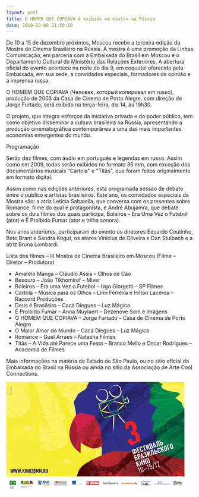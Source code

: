 ```yaml
---
layout: post
title: O HOMEM QUE COPIAVA é exibido em mostra na Rússia
date: 2010-12-08 21:50:10
---
```

De 10 a 15 de dezembro próximos, Moscou recebe a terceira edição da Mostra de Cinema Brasileiro na Rússia. A mostra é uma promoção da Linhas Comunicação, em parceria com a Embaixada do Brasil em Moscou e o Departamento Cultural do Ministério das Relações Exteriores. A abertura oficial do evento acontece na noite do dia 9, em coquetel oferecido pela Embaixada, em sua sede, a convidados especiais, formadores de opinião e a imprensa russa.

O HOMEM QUE COPIAVA (Человек, который копировал em russo), produção de 2003 da Casa de Cinema de Porto Alegre, com direção de Jorge Furtado, será exibido na terça-feira, dia 14, às 19h30.

O projeto, que integra esforços da iniciativa privada e do poder público, tem como objetivo disseminar a cultura brasileira na Rússia, apresentando a produção cinematográfica contemporânea a uma das mais importantes economias emergentes do mundo.

Programação

Serão dez filmes, com áudio em português e legendas em russo. Assim como em 2009, todos serão exibidos no formato 35 mm, com exceção dos documentários musicais "Cartola" e "Titãs", que foram feitos originalmente em formato digital.

Assim como nas edições anteriores, está programada sessão de debate entre o público e artistas brasileiros. Este ano, os convidados especiais da Mostra são: a atriz Letícia Sabatella, que conversa com os presentes sobre Romance, filme do qual é protagonista, e André Abujamra, que debate sobre os dois filmes dos quais participa, Boleiros – Era Uma Vez o Futebol (ator) e É Proibido Fumar (ator e trilha sonora).

Nos anos anteriores, participaram do evento os diretores Eduardo Coutinho, Beto Brant e Sandra Kogut, os atores Vinícius de Oliveira e Dan Stulbach e a atriz Bruna Lombardi.

Lista dos filmes – III Mostra de Cinema Brasileiro em Moscou
(Filme – Diretor – Produtora)

* Amarelo Manga – Cláudio Assis – Olhos de Cão
* Besouro – João Tikhomirof – Mixer
* Boleiros – Era uma Vez o Futebol – Ugo Giorgetti – SP Filmes
* Cartola – Música para os Olhos – Lírio Ferreira e Hilton Lacerda – Raccord Produções
* Deus é Brasileiro – Cacá Diegues – Luz Mágica
* É Proibido Fumar – Anna Muylaert – Dezenove Som e Imagens
* O HOMEM QUE COPIAVA – Jorge Furtado – Casa de Cinema de Porto Alegre
* O Maior Amor do Mundo – Cacá Diegues – Luz Mágica
* Romance – Guel Arraes – Natasha Filmes
* Titãs – A Vida até Parece uma Festa – Branco Mello e Oscar Rodrigues – Academia de Filmes

Mais informações na matéria do Estado de São Paulo, ou no sítio oficial da Embaixada do Brasil na Rússia ou ainda no sítio da Associação de Arte Cool Connections.

![](/uploads/moscou.jpg)